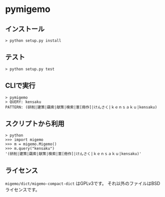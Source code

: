 # pymigemo

## インストール
```
> python setup.py install
```

## テスト
```
> python setup.py test
```

## CLIで実行

```
> pymigemo
> QUERY: kensaku
PATTERN: (研削|建策|羂索|献策|検索|憲[冊作]|けんさく|ｋｅｎｓａｋｕ|kensaku)
```

## スクリプトから利用

```
> python
>>> import migemo
>>> m = migemo.Migemo()
>>> m.query("kensaku")
'(研削|建策|羂索|献策|検索|憲[冊作]|けんさく|ｋｅｎｓａｋｕ|kensaku)'
```

## ライセンス

`migemo/dict/migemo-compact-dict` はGPLv3です。
それ以外のファイルはBSDライセンスです。
